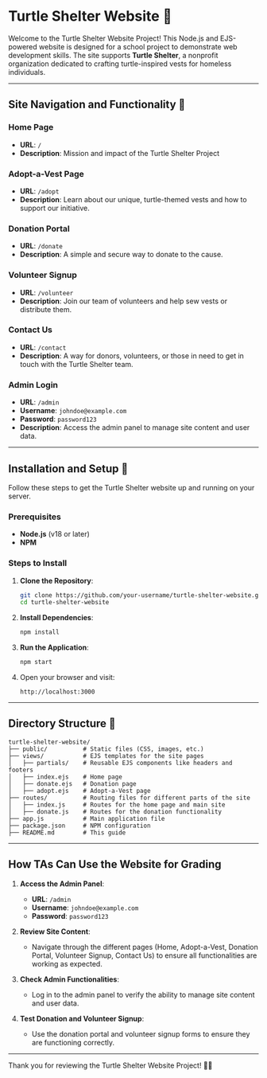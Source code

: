 # Turtle Shelter Website 🐢

Welcome to the Turtle Shelter Website Project! This Node.js and EJS-powered website is designed for a school project to demonstrate web development skills. The site supports **Turtle Shelter**, a nonprofit organization dedicated to crafting turtle-inspired vests for homeless individuals.

---

## Site Navigation and Functionality 🐢

### **Home Page**
- **URL**: `/`
- **Description**: Mission and impact of the Turtle Shelter Project

### **Adopt-a-Vest Page**
- **URL**: `/adopt`
- **Description**: Learn about our unique, turtle-themed vests and how to support our initiative.

### **Donation Portal**
- **URL**: `/donate`
- **Description**: A simple and secure way to donate to the cause.

### **Volunteer Signup**
- **URL**: `/volunteer`
- **Description**: Join our team of volunteers and help sew vests or distribute them.

### **Contact Us**
- **URL**: `/contact`
- **Description**: A way for donors, volunteers, or those in need to get in touch with the Turtle Shelter team.

### **Admin Login**
- **URL**: `/admin`
- **Username**: `johndoe@example.com`
- **Password**: `password123`
- **Description**: Access the admin panel to manage site content and user data.

---

## Installation and Setup 🐢

Follow these steps to get the Turtle Shelter website up and running on your server.

### Prerequisites
- **Node.js** (v18 or later)
- **NPM**

### Steps to Install
1. **Clone the Repository**:
    ```bash
    git clone https://github.com/your-username/turtle-shelter-website.git
    cd turtle-shelter-website
    ```

2. **Install Dependencies**:
    ```bash
    npm install
    ```

3. **Run the Application**:
    ```bash
    npm start
    ```

4. Open your browser and visit:
    ```
    http://localhost:3000
    ```

---

## Directory Structure 📂

```plaintext
turtle-shelter-website/
├── public/          # Static files (CSS, images, etc.)
├── views/           # EJS templates for the site pages
│   ├── partials/    # Reusable EJS components like headers and footers
│   ├── index.ejs    # Home page
│   ├── donate.ejs   # Donation page
│   ├── adopt.ejs    # Adopt-a-Vest page
├── routes/          # Routing files for different parts of the site
│   ├── index.js     # Routes for the home page and main site
│   ├── donate.js    # Routes for the donation functionality
├── app.js           # Main application file
├── package.json     # NPM configuration
├── README.md        # This guide
```

---

## How TAs Can Use the Website for Grading

1. **Access the Admin Panel**:
   - **URL**: `/admin`
   - **Username**: `johndoe@example.com`
   - **Password**: `password123`

2. **Review Site Content**:
   - Navigate through the different pages (Home, Adopt-a-Vest, Donation Portal, Volunteer Signup, Contact Us) to ensure all functionalities are working as expected.

3. **Check Admin Functionalities**:
   - Log in to the admin panel to verify the ability to manage site content and user data.

4. **Test Donation and Volunteer Signup**:
   - Use the donation portal and volunteer signup forms to ensure they are functioning correctly.

---

Thank you for reviewing the Turtle Shelter Website Project! 🐢💚

